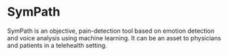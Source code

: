 # SymPath
SymPath is an objective, pain-detection tool based on emotion detection and voice analysis using machine learning. It can be an asset to physicians and patients in a telehealth setting.
